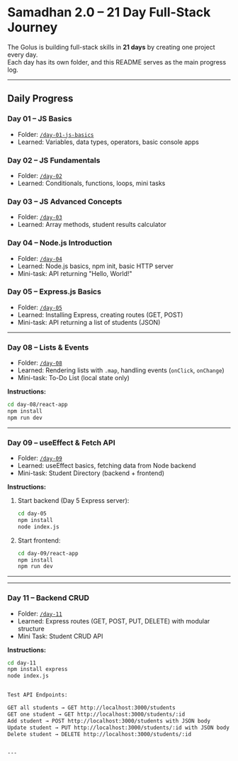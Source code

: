 # Samadhan 2.0 – 21 Day Full-Stack Journey

The Golus is building full-stack skills in **21 days** by creating one project every day.  
Each day has its own folder, and this README serves as the main progress log.

---

## Daily Progress

### Day 01 – JS Basics
- Folder: [`/day-01-js-basics`](./day-01-js-basics)
- Learned: Variables, data types, operators, basic console apps

### Day 02 – JS Fundamentals
- Folder: [`/day-02`](./day-02)
- Learned: Conditionals, functions, loops, mini tasks

### Day 03 – JS Advanced Concepts
- Folder: [`/day-03`](./day-03)
- Learned: Array methods, student results calculator

### Day 04 – Node.js Introduction
- Folder: [`/day-04`](./day-04)
- Learned: Node.js basics, npm init, basic HTTP server
- Mini-task: API returning "Hello, World!"

### Day 05 – Express.js Basics
- Folder: [`/day-05`](./day-05)
- Learned: Installing Express, creating routes (GET, POST)
- Mini-task: API returning a list of students (JSON)

---

### Day 08 – Lists & Events
- Folder: [`/day-08`](./day-08)
- Learned: Rendering lists with `.map`, handling events (`onClick`, `onChange`)
- Mini-task: To-Do List (local state only)

**Instructions:**  
```bash
cd day-08/react-app
npm install
npm run dev
```

---

### Day 09 – useEffect & Fetch API
- Folder: [`/day-09`](./day-09)
- Learned: useEffect basics, fetching data from Node backend
- Mini-task: Student Directory (backend + frontend)

**Instructions:**  
1. Start backend (Day 5 Express server):  
    ```bash
    cd day-05
    npm install
    node index.js
    ```

2. Start frontend:
    ```bash
    cd day-09/react-app
    npm install
    npm run dev
    ```

---


---

### Day 11 – Backend CRUD
- Folder: [`/day-11`](./day-11)
- Learned: Express routes (GET, POST, PUT, DELETE) with modular structure
- Mini Task: Student CRUD API

**Instructions:**  
```bash
cd day-11
npm install express
node index.js


Test API Endpoints:

GET all students → GET http://localhost:3000/students
GET one student → GET http://localhost:3000/students/:id
Add student → POST http://localhost:3000/students with JSON body
Update student → PUT http://localhost:3000/students/:id with JSON body
Delete student → DELETE http://localhost:3000/students/:id


---
